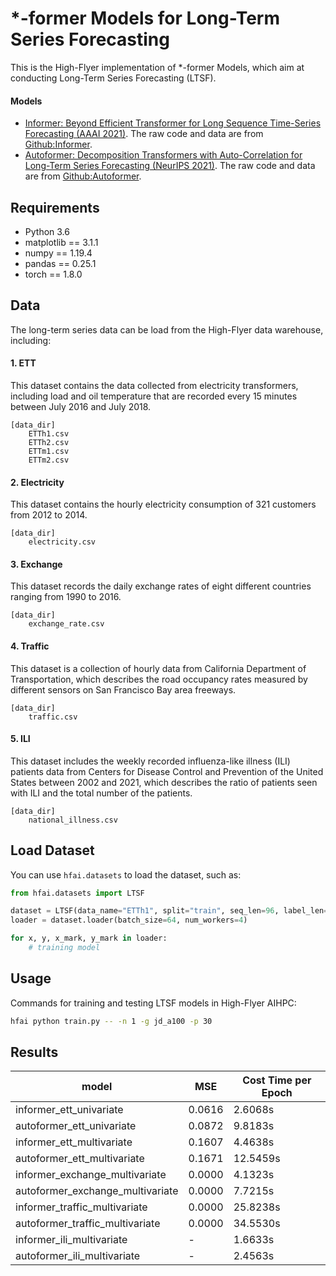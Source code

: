 # *-former Models for Long-Term Series Forecasting

This is the High-Flyer implementation of *-former Models, which aim at conducting Long-Term Series Forecasting (LTSF).

#### Models
+ [Informer: Beyond Efficient Transformer for Long Sequence Time-Series Forecasting (AAAI 2021)](https://arxiv.org/abs/2012.07436). The raw code and data are from [Github:Informer](https://github.com/zhouhaoyi/Informer2020).
+ [Autoformer: Decomposition Transformers with Auto-Correlation for Long-Term Series Forecasting (NeurIPS 2021)](https://arxiv.org/abs/2106.13008). The raw code and data are from [Github:Autoformer](https://github.com/thuml/Autoformer).

## Requirements

- Python 3.6
- matplotlib == 3.1.1
- numpy == 1.19.4
- pandas == 0.25.1
- torch == 1.8.0


## Data
The long-term series data can be load from the High-Flyer data warehouse, including:

#### 1. ETT
This dataset contains the data collected from electricity transformers, including load and oil temperature that are recorded every 15 minutes between July 2016 and July 2018.
```
[data_dir]
    ETTh1.csv
    ETTh2.csv
    ETTm1.csv
    ETTm2.csv
```

#### 2. Electricity
This dataset contains the hourly electricity consumption of 321 customers from 2012 to 2014.
```
[data_dir]
    electricity.csv
```

#### 3. Exchange 
This dataset records the daily exchange rates of eight different countries ranging from 1990 to 2016.
```
[data_dir]
    exchange_rate.csv
```

#### 4. Traffic
This dataset is a collection of hourly data from California Department of Transportation, which describes the road occupancy rates measured by different sensors on San Francisco Bay area freeways.
```
[data_dir]
    traffic.csv
```

#### 5. ILI
This dataset includes the weekly recorded influenza-like illness (ILI) patients data from Centers for Disease Control and Prevention of the United States between 2002 and 2021, which describes the ratio of patients seen with ILI and the total number of the patients.
```
[data_dir]
    national_illness.csv
```


## Load Dataset
You can use `hfai.datasets` to load the dataset, such as:
```python
from hfai.datasets import LTSF

dataset = LTSF(data_name="ETTh1", split="train", seq_len=96, label_len=48, pred_len=24, features="S", target="OT", timeenc=0, freq="h")
loader = dataset.loader(batch_size=64, num_workers=4)

for x, y, x_mark, y_mark in loader:
    # training model
```

## Usage

Commands for training and testing LTSF models in High-Flyer AIHPC:

```bash
hfai python train.py -- -n 1 -g jd_a100 -p 30
```


## Results

| model                            | MSE    | Cost Time per Epoch | 
|----------------------------------|--------|---------------------|
| informer_ett_univariate          | 0.0616 | 2.6068s             | 
| autoformer_ett_univariate        | 0.0872 | 9.8183s             |
| informer_ett_multivariate        | 0.1607 | 4.4638s             |
| autoformer_ett_multivariate      | 0.1671 | 12.5459s            |
| informer_exchange_multivariate   | 0.0000 | 4.1323s             |
| autoformer_exchange_multivariate | 0.0000 | 7.7215s             |
| informer_traffic_multivariate    | 0.0000 | 25.8238s            |
| autoformer_traffic_multivariate  | 0.0000 | 34.5530s            |
| informer_ili_multivariate        | -      | 1.6633s             |
| autoformer_ili_multivariate      | -      | 2.4563s             |


